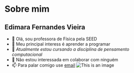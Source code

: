 # Sobre mim
## Edimara Fernandes Vieira
- 👋 Olá, sou professora de Física pela SEED
- 👀 Meu principal interess é aprender a programar
- 🌱 *Atualmente estou cursando a disciplina de pensamento computacional*
- 💞️ Não estou interessada em colaborar com ninguém
- 📫 Para palar comigo use [email](edimara.vieira@escola.pr.gov.br)
![This is an image](https://1.bp.blogspot.com/-OyV8XwES_2o/XxR6I36jzWI/AAAAAAAAeQY/tiOT9HuxEHUGQ_qyIMQK4OnrLHX9aW37wCNcBGAsYHQ/s1600/1.png)


<!---
Edim4r4Vieir4/Edim4r4Vieir4 is a ✨ special ✨ repository because its `README.md` (this file) appears on your GitHub profile.
You can click the Preview link to take a look at your changes.
--->
